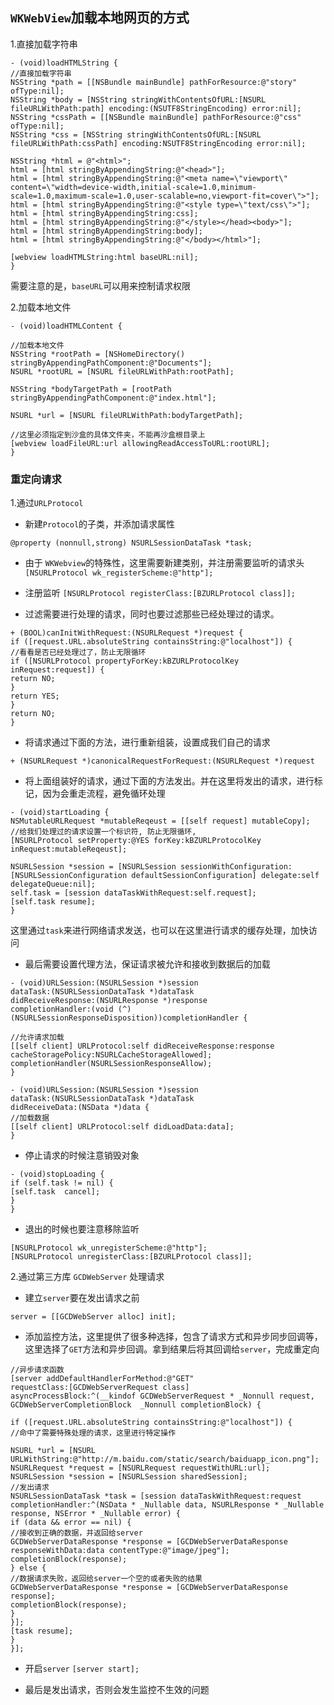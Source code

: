 ## `WKWebView`加载本地网页的方式

1.直接加载字符串

```
- (void)loadHTMLString {
//直接加载字符串
NSString *path = [[NSBundle mainBundle] pathForResource:@"story" ofType:nil];
NSString *body = [NSString stringWithContentsOfURL:[NSURL fileURLWithPath:path] encoding:(NSUTF8StringEncoding) error:nil];
NSString *cssPath = [[NSBundle mainBundle] pathForResource:@"css" ofType:nil];
NSString *css = [NSString stringWithContentsOfURL:[NSURL fileURLWithPath:cssPath] encoding:NSUTF8StringEncoding error:nil];

NSString *html = @"<html>";
html = [html stringByAppendingString:@"<head>"];
html = [html stringByAppendingString:@"<meta name=\"viewport\" content=\"width=device-width,initial-scale=1.0,minimum-scale=1.0,maximum-scale=1.0,user-scalable=no,viewport-fit=cover\">"];
html = [html stringByAppendingString:@"<style type=\"text/css\">"];
html = [html stringByAppendingString:css];
html = [html stringByAppendingString:@"</style></head><body>"];
html = [html stringByAppendingString:body];
html = [html stringByAppendingString:@"</body></html>"];

[webview loadHTMLString:html baseURL:nil];
}
```
需要注意的是，`baseURL`可以用来控制请求权限

2.加载本地文件

```
- (void)loadHTMLContent {

//加载本地文件
NSString *rootPath = [NSHomeDirectory() stringByAppendingPathComponent:@"Documents"];
NSURL *rootURL = [NSURL fileURLWithPath:rootPath];

NSString *bodyTargetPath = [rootPath stringByAppendingPathComponent:@"index.html"];

NSURL *url = [NSURL fileURLWithPath:bodyTargetPath];

//这里必须指定到沙盒的具体文件夹，不能再沙盒根目录上
[webview loadFileURL:url allowingReadAccessToURL:rootURL];
}
```

### 重定向请求
1.通过`URLProtocol`


- 新建`Protocol`的子类，并添加请求属性

```
@property (nonnull,strong) NSURLSessionDataTask *task;
```

- 由于 `WKWebview`的特殊性，这里需要新建类别，并注册需要监听的请求头 `[NSURLProtocol wk_registerScheme:@"http"];`

- 注册监听 `[NSURLProtocol registerClass:[BZURLProtocol class]];`

- 过滤需要进行处理的请求，同时也要过滤那些已经处理过的请求。

```
+ (BOOL)canInitWithRequest:(NSURLRequest *)request {
if ([request.URL.absoluteString containsString:@"localhost"]) {
//看看是否已经处理过了，防止无限循环
if ([NSURLProtocol propertyForKey:kBZURLProtocolKey inRequest:request]) {
return NO;
}
return YES;
}
return NO;
}
```

- 将请求通过下面的方法，进行重新组装，设置成我们自己的请求

```
+ (NSURLRequest *)canonicalRequestForRequest:(NSURLRequest *)request
```

- 将上面组装好的请求，通过下面的方法发出。并在这里将发出的请求，进行标记，因为会重走流程，避免循环处理

```
- (void)startLoading {
NSMutableURLRequest *mutableReqeust = [[self request] mutableCopy];
//给我们处理过的请求设置一个标识符, 防止无限循环,
[NSURLProtocol setProperty:@YES forKey:kBZURLProtocolKey inRequest:mutableReqeust];

NSURLSession *session = [NSURLSession sessionWithConfiguration:[NSURLSessionConfiguration defaultSessionConfiguration] delegate:self delegateQueue:nil];
self.task = [session dataTaskWithRequest:self.request];
[self.task resume];
}
```

这里通过`task`来进行网络请求发送，也可以在这里进行请求的缓存处理，加快访问

- 最后需要设置代理方法，保证请求被允许和接收到数据后的加载

```
- (void)URLSession:(NSURLSession *)session
dataTask:(NSURLSessionDataTask *)dataTask
didReceiveResponse:(NSURLResponse *)response
completionHandler:(void (^)(NSURLSessionResponseDisposition))completionHandler {

//允许请求加载
[[self client] URLProtocol:self didReceiveResponse:response cacheStoragePolicy:NSURLCacheStorageAllowed];
completionHandler(NSURLSessionResponseAllow);
}

- (void)URLSession:(NSURLSession *)session
dataTask:(NSURLSessionDataTask *)dataTask
didReceiveData:(NSData *)data {
//加载数据
[[self client] URLProtocol:self didLoadData:data];
}
```

-  停止请求的时候注意销毁对象 

```
- (void)stopLoading {
if (self.task != nil) {
[self.task  cancel];
}
}
```

- 退出的时候也要注意移除监听 

```
[NSURLProtocol wk_unregisterScheme:@"http"];
[NSURLProtocol unregisterClass:[BZURLProtocol class]];
```

2.通过第三方库 `GCDWebServer` 处理请求


- 建立`server`要在发出请求之前

```
server = [[GCDWebServer alloc] init];
```

- 添加监控方法，这里提供了很多种选择，包含了请求方式和异步同步回调等，这里选择了`GET`方法和异步回调。拿到结果后将其回调给`server`，完成重定向

```
//异步请求函数
[server addDefaultHandlerForMethod:@"GET"
requestClass:[GCDWebServerRequest class]
asyncProcessBlock:^(__kindof GCDWebServerRequest * _Nonnull request, GCDWebServerCompletionBlock  _Nonnull completionBlock) {

if ([request.URL.absoluteString containsString:@"localhost"]) {
//命中了需要特殊处理的请求，这里进行特定操作

NSURL *url = [NSURL URLWithString:@"http://m.baidu.com/static/search/baiduapp_icon.png"];
NSURLRequest *request = [NSURLRequest requestWithURL:url];
NSURLSession *session = [NSURLSession sharedSession];
//发出请求
NSURLSessionDataTask *task = [session dataTaskWithRequest:request completionHandler:^(NSData * _Nullable data, NSURLResponse * _Nullable response, NSError * _Nullable error) {
if (data && error == nil) {
//接收到正确的数据，并返回给server
GCDWebServerDataResponse *response = [GCDWebServerDataResponse responseWithData:data contentType:@"image/jpeg"];
completionBlock(response);
} else {
//数据请求失败，返回给server一个空的或者失败的结果
GCDWebServerDataResponse *response = [GCDWebServerDataResponse response];
completionBlock(response);
}
}];
[task resume];
}
}];
```

- 开启`server` `[server start];`

- 最后是发出请求，否则会发生监控不生效的问题 
